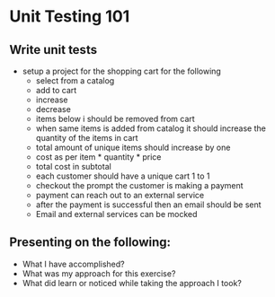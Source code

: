 # Unit Testing 101
## Write unit tests

- setup a project for the shopping cart for the following
  - select from a catalog
  - add to cart
  - increase
  - decrease
  - items below i should be removed from cart
  - when same items is added from catalog it should increase the quantity of the items in cart
  - total amount of unique items should increase by one
  - cost as per item * quantity * price
  - total cost in subtotal
  - each customer should have  a unique cart 1 to 1
  - checkout the prompt the customer is making a payment
  - payment can reach out to an external service
  - after the payment is successful then an email should be sent
  - Email and external services can be mocked

## Presenting on the following:
- What I have accomplished?
- What was my approach for this exercise?
- What did learn or noticed while taking the approach I took?